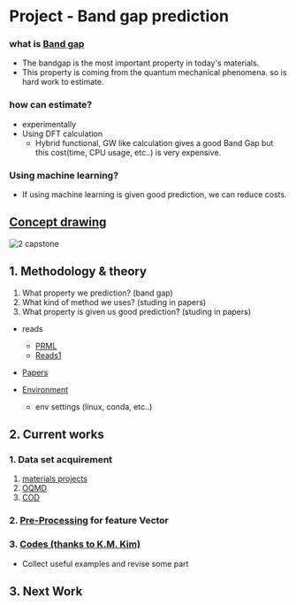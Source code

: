 # Project - Band gap prediction

### what is [Band gap](https://github.com/2juhyeon/jobs/blob/main/etc/Band_gap.md)
  - The bandgap is the most important property in today's materials.
  - This property is coming from the quantum mechanical phenomena. so is hard work to estimate.
### how can estimate?
  - experimentally
  - Using DFT calculation
    - Hybrid functional, GW like calculation gives a good Band Gap but this cost(time, CPU usage, etc..) is very expensive.
### **Using machine learning**?
  - If using machine learning is given good prediction, we can reduce costs.

## [Concept drawing](https://github.com/2juhyeon/jobs/blob/main/etc/PPT.md)
![2 capstone](https://user-images.githubusercontent.com/64780986/167266162-dc59d176-a8c7-467e-906c-3bef145db682.PNG)
    
## 1. Methodology & theory
  1. What property we prediction? (band gap)
  2. What kind of method we uses? (studing in papers)
  3. What property is given us good prediction? (studing in papers)

  - reads
    - [PRML](https://www.microsoft.com/en-us/research/uploads/prod/2006/01/Bishop-Pattern-Recognition-and-Machine-Learning-2006.pdf)
    - [Reads1](http://events.kias.re.kr/h/physAI/)
  - [Papers](https://github.com/2juhyeon/jobs/blob/main/etc/papers.md)

  - [Environment](https://github.com/2juhyeon/jobs/blob/main/etc/environment.md)
    - env settings (linux, conda, etc..)
  
## 2. Current works
### 1. Data set acquirement 
  1. [materials projects](https://materialsproject.org/)
  2. [OQMD](https://oqmd.org/)
  3. [COD](http://www.crystallography.net/cod/)

### 2. [Pre-Processing](https://github.com/2juhyeon/jobs/tree/main/Pre-Processing) for feature Vector

### 3. [Codes (thanks to K.M. Kim)](https://github.com/2juhyeon/jobs/tree/main/Examples)
  - Collect useful examples and revise some part

## 3. Next Work
